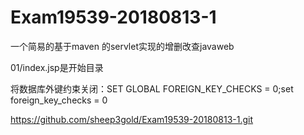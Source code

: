 # Exam19539-20180813-1

一个简易的基于maven 的servlet实现的增删改查javaweb

01/index.jsp是开始目录

将数据库外键约束关闭：SET GLOBAL FOREIGN_KEY_CHECKS = 0;set foreign_key_checks = 0

https://github.com/sheep3gold/Exam19539-20180813-1.git
